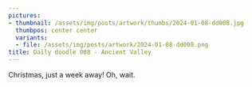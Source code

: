 ```yaml
---
pictures:
- thumbnail: /assets/img/posts/artwork/thumbs/2024-01-08-dd008.jpg
  thumbpos: center center
  variants:
  - file: /assets/img/posts/artwork/2024-01-08-dd008.png
title: Daily doodle 008 - Ancient Valley
---
```

Christmas, just a week away!
Oh, wait.
